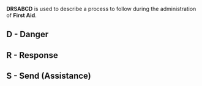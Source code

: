 **DRSABCD** is used to describe a process to follow during the administration of **First Aid**.

## D - Danger
## R - Response
## S - Send (Assistance)